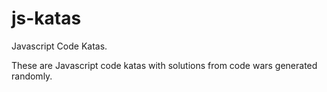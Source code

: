 # js-katas
Javascript Code Katas.

These are Javascript code katas with solutions from code wars generated randomly.
